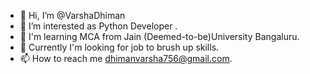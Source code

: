 - 👋 Hi, I’m @VarshaDhiman
- 👀 I’m interested as Python Developer .
- 🌱 I'm learning MCA from Jain (Deemed-to-be)University Bangaluru.
- 👀 Currently I'm looking for job to brush up skills.
- 📫 How to reach me dhimanvarsha756@gmail.com.

<!---
VarshaDhiman/VarshaDhiman is a ✨ special ✨ repository because its `README.md` (this file) appears on your GitHub profile.
You can click the Preview link to take a look at your changes.
--->
